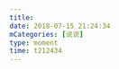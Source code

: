 ```yaml
---
title: 
date: 2018-07-15 21:24:34
mCategories: [说说]
type: moment
time: t212434
---
```


<div id="pics-20180715212434"></div>

<script src="/lib/moment/pics.js"></script>
<script>
var data = [
    {"link": "2018-07-15_000000.jpeg", "type": "shuoshuo"}
];
picsRender(data, "pics-20180715212434");
</script>

